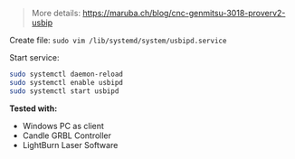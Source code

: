 > More details: https://maruba.ch/blog/cnc-genmitsu-3018-proverv2-usbip

Create file: `sudo vim /lib/systemd/system/usbipd.service`

Start service:

```bash
sudo systemctl daemon-reload
sudo systemctl enable usbipd
sudo systemctl start usbipd
```

**Tested with:**

-   Windows PC as client
-   Candle GRBL Controller
-   LightBurn Laser Software
